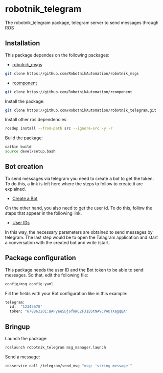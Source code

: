 # robotnik_telegram

The robotnik_telegram package, telegram server to send messages through ROS 

## Installation

This package dependes on the following packages:


* [robotnik_msgs](https://github.com/RobotnikAutomation/robotnik_msgs.git)

```bash
git clone https://github.com/RobotnikAutomation/robotnik_msgs
```

* [rcomponent](https://github.com/RobotnikAutomation/rcomponent.git)

```bash
git clone https://github.com/RobotnikAutomation/rcomponent
```

Install the package:

```bash
git clone https://github.com/RobotnikAutomation/robotnik_telegram.git
```

Install other ros dependencies:

```bash
rosdep install --from-path src --ignore-src -y -r
```

Build the package:

```bash
catkin build
source devel/setup.bash
```
## Bot creation
To send messages via telegram you need to create a bot to get the token. To do this, a link is left here where the steps to follow to create it are explained.

* [Create a Bot](https://atareao.es/tutorial/crea-tu-propio-bot-para-telegram/)

On the other hand, you also need to get the user id. To do this, follow the steps that appear in the following link.
  
* [User IDs](https://www.technobezz.com/how-to-find-user-ids-in-telegram/)

In this way, the necessary parameters are obtained to send messages by telegram. The last step would be to open the Talagram application and start a conversation with the created bot and write /start.

## Package configuration
This package needs the user ID and the Bot token to be able to send messages. So that, edit the following file:

```bash
config/msg_config.yaml
```
Fill the fields with your Bot configuration like in this example:
```bash
telegram:
  id:  "12345678"
  token: "678863201:BAFyeeSDj6fKWC2FJ1BStNAVCPADTXagqBA"
```

## Bringup

Launch the package:
```bash
roslaunch robotnik_telegram msg_manager.launch
```
Send a message:
```bash
rosservice call /telegram/send_msg "msg: 'string message'" 
```


